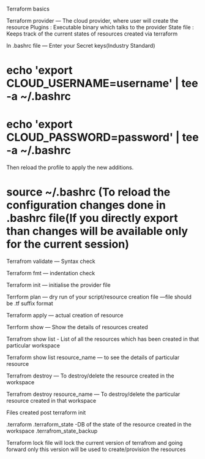 Terraform basics

Terraform provider — The cloud provider, where user will create the resource
Plugins : Executable binary which talks to the provider
State file : Keeps track of the current states of resources created via terraform

In .bashrc file — Enter your Secret keys(Industry Standard)



# echo 'export CLOUD_USERNAME=username' | tee -a ~/.bashrc 
# echo 'export CLOUD_PASSWORD=password' | tee -a ~/.bashrc 

Then reload the profile to apply the new additions.
# source ~/.bashrc (To reload the configuration changes done in .bashrc file(If you directly export than changes will be available only for the current session)

Terrafrom validate — Syntax check

Terraform fmt —  indentation check 

Terraform init — initialise the provider file

Terrform plan — dry run of your script/resource creation file —file should be .tf suffix format

Terraform apply — actual creation of resource 

Terrform show — Show the details of resources created

Terrafrom show list - List of all the resources which has been created in that particular workspace

Terraform show list resource_name — to see the details of particular resource

Terrafrom destroy — To destroy/delete the resource created in the workspace

Terrafrom destroy resource_name — To destroy/delete the particular resource created in that workspace

Files created post terraform init

.terraform
.terraform_state -DB of the state of the resource created in the workspace
.terrafrom_state_backup

Terraform lock file will lock the current version of terrafrom and going forward only this version will be used to create/provision the resources
